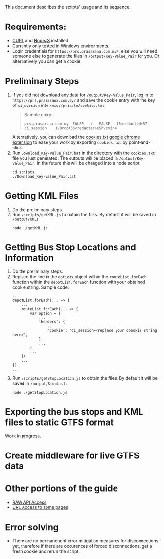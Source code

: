 This document describes the scripts' usage and its sequence.

# Requirements:
- [CURL](https://curl.haxx.se/) and [NodeJS](https://nodejs.org/en/) installed
- Currently only tested in Windows environments.
- Login credentials for `https://prs.prasarana.com.my/`, else you will need someone else to generate the files in `/output/Key-Value_Pair` for you. Or alternatively you can get a cookie.

# Preliminary Steps
1. If you did not download any data for `/output/Key-Value_Pair`, log in to `https://prs.prasarana.com.my/` and save the cookie entry with the key of `ci_session` into `/misc/private/cookies.txt`.
    > Sample entry:
    > ```
    > prs.prasarana.com.my	FALSE	/	FALSE	15<redacted>57	ci_session	  1v8root36<redacted>e5hvcvin4
    > ```
    Alternatively, you can download the [cookies.txt google chrome extension](https://chrome.google.com/webstore/detail/cookiestxt/njabckikapfpffapmjgojcnbfjonfjfg) to ease your work by exporting `cookies.txt` by point-and-click.
1. Run `Download_Key-Value_Pair.bat` in the directory with the `cookies.txt` file you just generated. The outputs will be placed in `/output/Key-Value_Pair`. In the future this will be changed into a node script.
    ```
    cd scripts
    ./Download_Key-Value_Pair.bat
    ```

# Getting KML Files
1. Do the preliminary steps.
1. Run `/scripts/getKML.js` to obtain the files. By default it will be saved in `/output/KMLs`
    ```
    node ./getKML.js
    ```

# Getting Bus Stop Locations and Information
1. Do the preliminary steps.
1. Replace the line in the `options` object within the `routeList.forEach` function within the `depotList.forEach` function with your obtained cookie string.
    Sample code:
    ```
    ...
    depotList.forEach(... => {
        ...
        routeList.forEach(... => {
            var option = {
                ...
                'headers': {
                    ...
                    'Cookie': "ci_session=<replace your coookie string here>",
                }
                ...
            }
            ...
        })
        ...
    })
    ...
    ```
1. Run `/scripts/getStopLocation.js` to obtain the files. By default it will be saved in `/output/StopList`.
    ```
    node ./getStopLocation.js
    ```

# Exporting the bus stops and KML files to static GTFS format
Work in progress. 

# Create middleware for live GTFS data

# Other portions of the guide
- [RAW API Access](./guides/API-Access.md)
- [URL Access to some pages](./guides/URL-Access.md)

# Error solving
- There are no permanenent error mitigation measures for disconnections yet, therefore if there are occurences of forced disconnections, get a fresh cookie and rerun the script.